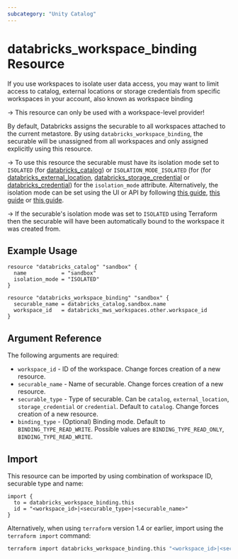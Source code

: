 ```yaml
---
subcategory: "Unity Catalog"
---
```

# databricks_workspace_binding Resource

If you use workspaces to isolate user data access, you may want to limit access to catalog, external locations or storage credentials from specific workspaces in your account, also known as workspace binding

-> This resource can only be used with a workspace-level provider!

By default, Databricks assigns the securable to all workspaces attached to the current metastore. By using `databricks_workspace_binding`, the securable will be unassigned from all workspaces and only assigned explicitly using this resource.

-> To use this resource the securable must have its isolation mode set to `ISOLATED` (for [databricks_catalog](catalog.md)) or `ISOLATION_MODE_ISOLATED` (for  (for [databricks_external_location](external_location.md), [databricks_storage_credential](storage_credential.md) or [databricks_credential](credential.md)) for the `isolation_mode` attribute. Alternatively, the isolation mode can be set using the UI or API by following [this guide](https://docs.databricks.com/data-governance/unity-catalog/create-catalogs.html#configuration), [this guide](https://docs.databricks.com/en/connect/unity-catalog/external-locations.html#workspace-binding) or [this guide](https://docs.databricks.com/en/connect/unity-catalog/storage-credentials.html#optional-assign-a-storage-credential-to-specific-workspaces).

-> If the securable's isolation mode was set to `ISOLATED` using Terraform then the securable will have been automatically bound to the workspace it was created from.

## Example Usage

```hcl
resource "databricks_catalog" "sandbox" {
  name           = "sandbox"
  isolation_mode = "ISOLATED"
}

resource "databricks_workspace_binding" "sandbox" {
  securable_name = databricks_catalog.sandbox.name
  workspace_id   = databricks_mws_workspaces.other.workspace_id
}
```

## Argument Reference

The following arguments are required:

* `workspace_id` - ID of the workspace. Change forces creation of a new resource.
* `securable_name` - Name of securable. Change forces creation of a new resource.
* `securable_type` - Type of securable. Can be `catalog`, `external_location`, `storage_credential` or `credential`. Default to `catalog`. Change forces creation of a new resource.
* `binding_type` - (Optional) Binding mode. Default to `BINDING_TYPE_READ_WRITE`. Possible values are `BINDING_TYPE_READ_ONLY`, `BINDING_TYPE_READ_WRITE`.

## Import

This resource can be imported by using combination of workspace ID, securable type and name:

```hcl
import {
  to = databricks_workspace_binding.this
  id = "<workspace_id>|<securable_type>|<securable_name>"
}
```

Alternatively, when using `terraform` version 1.4 or earlier, import using the `terraform import` command:

```bash
terraform import databricks_workspace_binding.this "<workspace_id>|<securable_type>|<securable_name>"
```
